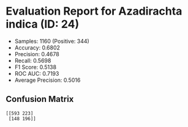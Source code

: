 # Evaluation Report for Azadirachta indica (ID: 24)
- Samples: 1160 (Positive: 344)
- Accuracy: 0.6802
- Precision: 0.4678
- Recall: 0.5698
- F1 Score: 0.5138
- ROC AUC: 0.7193
- Average Precision: 0.5016

## Confusion Matrix
```
[[593 223]
 [148 196]]
```